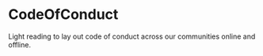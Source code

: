 # CodeOfConduct
Light reading to lay out code of conduct across our communities online and offline.
